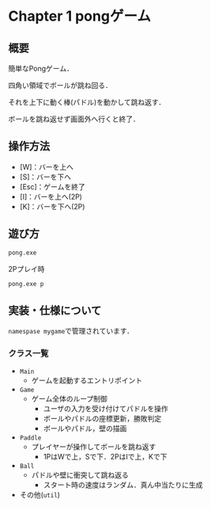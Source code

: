 # Chapter 1 pongゲーム
## 概要
簡単なPongゲーム．

四角い領域でボールが跳ね回る．

それを上下に動く棒(パドル)を動かして跳ね返す．

ボールを跳ね返せず画面外へ行くと終了．

## 操作方法
+ [W]：バーを上へ
+ [S]：バーを下へ
+ [Esc]：ゲームを終了
+ [I]：バーを上へ(2P)
+ [K]：バーを下へ(2P)

## 遊び方
```bash
pong.exe
```

2Pプレイ時
```bash
pong.exe p
```

## 実装・仕様について
`namespase mygame`で管理されています．

### クラス一覧
+ `Main`
  + ゲームを起動するエントリポイント
+ `Game`
  + ゲーム全体のループ制御
    + ユーザの入力を受け付けてパドルを操作
    + ボールやパドルの座標更新，勝敗判定
    + ボールやパドル，壁の描画
+ `Paddle`
  + プレイヤーが操作してボールを跳ね返す
    + 1PはWで上，Sで下．2PはIで上，Kで下
+ `Ball`
  + パドルや壁に衝突して跳ね返る
    + スタート時の速度はランダム．真ん中当たりに生成
+ その他(`util`)

